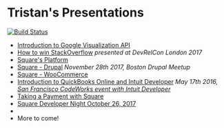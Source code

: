 # Tristan's Presentations
[![Build Status](https://travis-ci.org/tristansokol/Presentations.svg?branch=master)](https://travis-ci.org/tristansokol/Presentations)

* [Introduction to Google Visualization API](https://tristansokol.github.io/Presentations/charts/index.html)
* [How to win StackOverflow](https://tristansokol.github.io/Presentations/How%20to%20win%20StackOverflow/index.html) _presented at DevRelCon London 2017_
* [Square's Platform](https://tristansokol.github.io/Presentations/Square%20Platform%20Overview/index.html)
* [Square - Drupal](https://tristansokol.github.io/Presentations/Square-Drupal/index.html) _November 28th 2017, Boston Drupal Meetup_
* [Square - WooCommerce](https://tristansokol.github.io/Presentations/Square-WooCommerce/index.html)
* [Introduction to QuickBooks Online and Intuit Developer](https://github.com/tristansokol/Presentations/tree/master/introduction%20to%20QuickBooks%20Online%20and%20Intuit%20Developer)
        _May 17th 2016, [San Francisco CodeWorks event with Intuit Developer](https://www.eventbrite.com/e/intuit-developer-code-works-san-francisco-edition-tickets-24935867852)_
* [Taking a Payment with Square](https://tristansokol.github.io/Presentations/Taking%20a%20Payment%20with%20Square/index.html)
* [Square Developer Night October 26, 2017](https://tristansokol.github.io/Presentations/2017.10.26%20Developer%20Night/)
*
* More to come!
